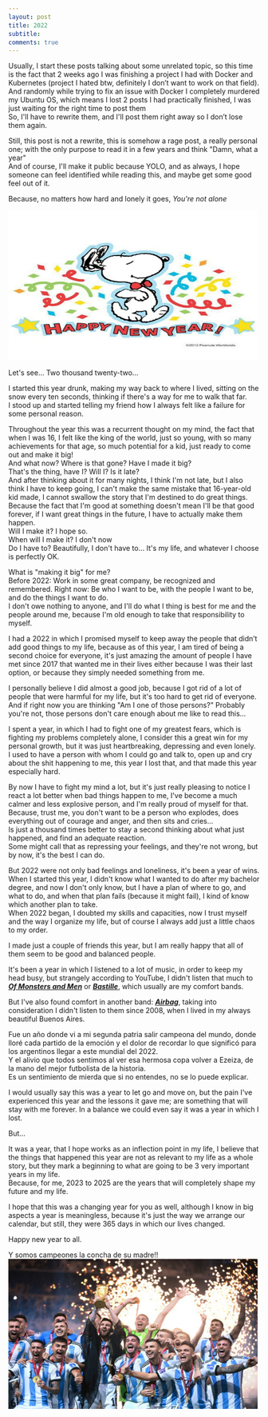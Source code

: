 ```yaml
---
layout: post
title: 2022
subtitle: 
comments: true
---
```


Usually, I start these posts talking about some unrelated topic, so this time is the fact that 2 weeks ago I was finishing a project I had with Docker and Kubernetes (project I hated btw, definitely I don’t want to work on that field). <br>
And randomly while trying to fix an issue with Docker I completely murdered my Ubuntu OS, which means I lost 2 posts I had practically finished, I was just waiting for the right time to post them<br>
So, I'll have to rewrite them, and I'll post them right away so I don’t lose them again. 

Still, this post is not a rewrite, this is somehow a rage post, a really personal one; with the only purpose to read it in a few years and think "Damn, what a year"<br>
And of course, I'll make it public because YOLO, and as always, I hope someone can feel identified while reading this, and maybe get some good feel out of it. <br>

Because, no matters how hard and lonely it goes, *You're not alone*

<img src="/assets/img/snoopy.jpg" width="500" height="300" >

Let's see... Two thousand twenty-two...

I started this year drunk, making my way back to where I lived, sitting on the snow every ten seconds, thinking if there's a way for me to walk that far. <br>
I stood up and started telling my friend how I always felt like a failure for some personal reason. <br>

Throughout the year this was a recurrent thought on my mind, the fact that when I was 16, I felt like the king of the world, just so young, with so many achievements for that age, so much potential for a kid, just ready to come out and make it big! <br>
And what now? Where is that gone? Have I made it big? <br>
That's the thing, have I? Will I? Is it late? <br>
And after thinking about it for many nights, I think I'm not late, but I also think I have to keep going, I can't make the same mistake that 16-year-old kid made, I cannot swallow the story that I'm destined to do great things. Because the fact that I'm good at something doesn't mean I'll be that good forever, if I want great things in the future, I have to actually make them happen. <br>
Will I make it? I hope so. <br>
When will I make it? I don't now<br>
Do I have to? Beautifully, I don't have to... It's my life, and whatever I choose is perfectly OK.

What is "making it big" for me? <br> 
Before 2022: Work in some great company, be recognized and remembered.
Right now: Be who I want to be, with the people I want to be, and do the things I want to do. <br>
I don't owe nothing to anyone, and I'll do what I thing is best for me and the people around me, because I'm old enough to take that responsibility to myself.

I had a 2022 in which I promised myself to keep away the people that didn’t add good things to my life, because as of this year, I am tired of being a second choice for everyone, it's just amazing the amount of people I have met since 2017 that wanted me in their lives either because I was their last option, or because they simply needed something from me. <br>

I personally believe I did almost a good job, because I got rid of a lot of people that were harmful for my life, but it's too hard to get rid of everyone. <br>
And if right now you are thinking "Am I one of those persons?" Probably you're not, those persons don't care enough about me like to read this...

I spent a year, in which I had to fight one of my greatest fears, which is fighting my problems completely alone, I consider this a great win for my personal growth, but it was just heartbreaking, depressing and even lonely. <br>
I used to have a person with whom I could go and talk to, open up and cry about the shit happening to me, this year I lost that, and that made this year especially hard.

By now I have to fight my mind a lot, but it's just really pleasing to notice I react a lot better when bad things happen to me, I've become a much calmer and less explosive person, and I'm really proud of myself for that. <br>
Because, trust me, you don't want to be a person who explodes, does everything out of courage and anger, and then sits and cries...<br>
Is just a thousand times better to stay a second thinking about what just happened, and find an adequate reaction. <br>
Some might call that as repressing your feelings, and they're not wrong, but by now, it's the best I can do.

But 2022 were not only bad feelings and loneliness, it's been a year of wins.
When I started this year, I didn't know what I wanted to do after my bachelor degree, and now I don't only know, but I have a plan of where to go, and what to do, and when that plan fails (because it might fail), I kind of know which another plan to take. <br>
When 2022 began, I doubted my skills and capacities, now I trust myself and the way I organize my life, but of course I always add just a little chaos to my order. <br>

I made just a couple of friends this year, but I am really happy that all of them seem to be good and balanced people.

It's been a year in which I listened to a lot of music, in order to keep my head busy, but strangely according to YouTube, I didn't listen that much to [**_Of Monsters and Men_**](https://www.youtube.com/watch?v=aBlKPLeLU_s) or [**_Bastille_**](https://www.youtube.com/watch?v=ZCTDKLjdok4), which usually are my comfort bands. <br> 

But I've also found comfort in another band: [**_Airbag_**](https://www.youtube.com/watch?v=-hdHoMolRiw), taking into consideration I didn't listen to them since 2008, when I lived in my always beautiful Buenos Aires.<br>

Fue un año donde vi a mi segunda patria salir campeona del mundo, donde lloré cada partido de la emoción y el dolor de recordar lo que significó para los argentinos llegar a este mundial del 2022. <br>
Y el alivio que todos sentimos al ver esa hermosa copa volver a Ezeiza, de la mano del mejor futbolista de la historia. <br>
Es un sentimiento de mierda que si no entendes, no se lo puede explicar.

I would usually say this was a year to let go and move on, but the pain I've experienced this year and the lessons it gave me; are something that will stay with me forever.
In a balance we could even say it was a year in which I lost.

But...

It was a year, that I hope works as an inflection point in my life, I believe that the things that happened this year are not as relevant to my life as a whole story, but they mark a beginning to what are going to be 3 very important years in my life. <br>
Because, for me, 2023 to 2025 are the years that will completely shape my future and my life.

I hope that this was a changing year for you as well, although I know in big aspects a year is meaningless, because it's just the way we arrange our calendar, but still, they were 365 days in which our lives changed.

Happy new year to all.

Y somos campeones la concha de su madre!!
<img src="/assets/img/argentina.jpg" width="500" height="300" >

